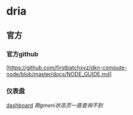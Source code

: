 # dria
## 官方
### 官方github
[https://github.com/firstbatchxyz/dkn-compute-node/blob/master/docs/NODE_GUIDE.md]
### 仪表盘
[dashboard](https://steps.leaderboard.dria.co/)
*跑gmeni状态页一直查询不到*
